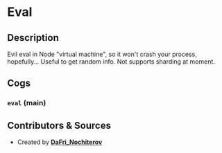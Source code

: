 # Eval

## Description

Evil eval in Node "virtual machine", so it won't crash your process, hopefully... Useful to get random info. Not supports sharding at moment.

## Cogs

### `eval` (**main**)

## Contributors & Sources

- Created by **[DaFri_Nochiterov](https://gitlab.com/dafri-nochiterov)**